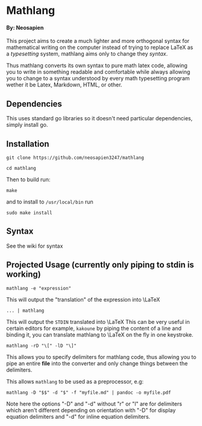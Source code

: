 # Mathlang

#### By: Neosapien

This project aims to create a much lighter and more orthogonal syntax for mathematical writing on the computer
instead of trying to replace LaTeX as a *typesetting* system, mathlang aims only to change they *syntax*.

Thus mathlang converts its own syntax to pure math latex code, allowing you to write in something readable and comfortable
while always allowing you to change to a syntax understood by every math typesetting program wether it be Latex, Markdown, HTML,
or other.

## Dependencies
This uses standard go libraries so it doesn't need particular dependencies, simply install go.

## Installation
```
git clone https://github.com/neosapien3247/mathlang
```
```
cd mathlang
```
Then to build run:
```
make
```
and to install to `/usr/local/bin` run
```
sudo make install
```

## Syntax
See the wiki for syntax

## Projected Usage (currently only piping to stdin is working)

```
mathlang -e "expression"
```
This will output the "translation" of the expression into \LaTeX

```
... | mathlang
```
This will output the `STDIN` translated into \LaTeX
This can be very useful in certain editors for example, `kakoune`
by piping the content of a line and binding it, you can translate
mathlang to \LaTeX on the fly in one keystroke.

```
mathlang -rD "\[" -lD "\]"
```

This allows you to specify delimiters for mathlang code,
thus allowing you to pipe an entire **file** into the converter and only change things between
the delimiters.

This allows `mathlang` to be used as a preprocessor, e.g:
```
mathlang -D "$$" -d "$" -f "myfile.md" | pandoc -o myfile.pdf
```

Note here the options "-D" and "-d" without "r" or "l" are for delimiters which aren't different depending on orientation
with "-D" for display equation delimiters and "-d" for inline equation delimiters.

